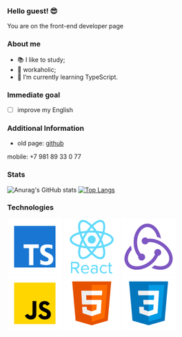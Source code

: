 ### Hello guest! 😎
You are on the front-end developer page

### About me 
- 📚 I like to study;
- 🚀 workaholic;
- 🌱 I’m currently learning TypeScript.

### Immediate goal
- [ ] improve my English

### Additional Information
- old page: [github](https://github.com/Kandzyuba)

mobile: +7 981 89 33 0 77

### Stats
![Anurag's GitHub stats](https://github-readme-stats.vercel.app/api?username=Der200&show_icons=true)
[![Top Langs](https://github-readme-stats.vercel.app/api/top-langs/?username=Der200&layout=compact)](https://github.com/anuraghazra/github-readme-stats)

### Technologies
![TypeScript](icons/typescript.png "TypeScript")
![React](icons/react.png "React")
![Redux](icons/redux.png "Redux")
![JS](icons/js.png "JS")
![HTML5](icons/html5.png "HTML5")
![CSS3](icons/css3.png "CSS3")
